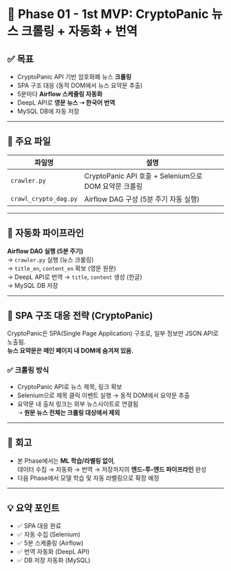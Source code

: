 # 🚀 Phase 01 - 1st MVP: CryptoPanic 뉴스 크롤링 + 자동화 + 번역

## ✅ 목표
- CryptoPanic API 기반 암호화폐 뉴스 **크롤링**
- SPA 구조 대응 (동적 DOM에서 뉴스 요약문 추출)
- 5분마다 **Airflow 스케줄링 자동화**
- DeepL API로 **영문 뉴스 ➝ 한국어 번역**
- MySQL DB에 자동 저장

---

## 📂 주요 파일

| 파일명 | 설명 |
|--------|------|
| `crawler.py` | CryptoPanic API 호출 + Selenium으로 DOM 요약문 크롤링 |
| `crawl_crypto_dag.py` | Airflow DAG 구성 (5분 주기 자동 실행) |

---

## 🔁 자동화 파이프라인

**Airflow DAG 실행 (5분 주기)**  
→ `crawler.py` 실행 (뉴스 크롤링)  
→ `title_en`, `content_en` 확보 (영문 원문)  
→ DeepL API로 번역 → `title`, `content` 생성 (한글)  
→ MySQL DB 저장

---

## 🔬 SPA 구조 대응 전략 (CryptoPanic)

CryptoPanic은 SPA(Single Page Application) 구조로,
일부 정보만 JSON API로 노출됨.  
**뉴스 요약문은 메인 페이지 내 DOM에 숨겨져 있음.**

### ✅ 크롤링 방식
- CryptoPanic API로 뉴스 제목, 링크 확보
- Selenium으로 제목 클릭 이벤트 실행 → 동적 DOM에서 요약문 추출
- 요약문 내 출처 링크는 외부 뉴스사이트로 연결됨  
  ➝ **원문 뉴스 전체는 크롤링 대상에서 제외**

---

## 💭 회고

- 본 Phase에서는 **ML 학습/라벨링 없이**,  
  데이터 수집 → 자동화 → 번역 → 저장까지의 **엔드-투-엔드 파이프라인** 완성
- 다음 Phase에서 모델 학습 및 자동 라벨링으로 확장 예정

---

## 💡 요약 포인트
- ✅ SPA 대응 완료
- ✅ 자동 수집 (Selenium)
- ✅ 5분 스케줄링 (Airflow)
- ✅ 번역 자동화 (DeepL API)
- ✅ DB 저장 자동화 (MySQL)
